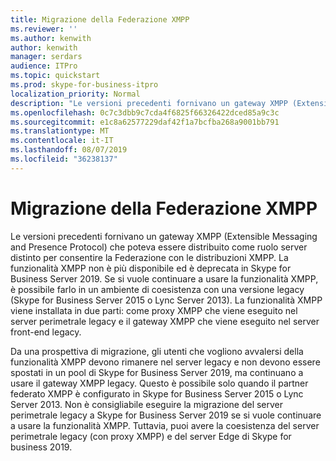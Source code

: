 ```yaml
---
title: Migrazione della Federazione XMPP
ms.reviewer: ''
ms.author: kenwith
author: kenwith
manager: serdars
audience: ITPro
ms.topic: quickstart
ms.prod: skype-for-business-itpro
localization_priority: Normal
description: "Le versioni precedenti fornivano un gateway XMPP (Extensible Messaging and Presence Protocol) che poteva essere distribuito come ruolo server distinto per consentire la Federazione con le distribuzioni XMPP. La funzionalità XMPP non è più disponibile & deprecata in Skype for Business Server 2019. Se si vuole continuare a usare la funzionalità XMPP, è possibile avvalersi dell'ambiente coexitence con la versione legacy (Skype for Business Server 2015/Lync Server 2013). La funzionalità XMPP viene installata in due parti: come proxy XMPP che viene eseguito nel server perimetrale legacy e il gateway XMPP che viene eseguito nel server front-end legacy."
ms.openlocfilehash: 0c7c3dbb9c7cda4f6825f66326422dced85a9c3c
ms.sourcegitcommit: e1c8a62577229daf42f1a7bcfba268a9001bb791
ms.translationtype: MT
ms.contentlocale: it-IT
ms.lasthandoff: 08/07/2019
ms.locfileid: "36238137"
---
```

# <a name="migrating-xmpp-federation"></a>Migrazione della Federazione XMPP

Le versioni precedenti fornivano un gateway XMPP (Extensible Messaging and Presence Protocol) che poteva essere distribuito come ruolo server distinto per consentire la Federazione con le distribuzioni XMPP. La funzionalità XMPP non è più disponibile ed è deprecata in Skype for Business Server 2019. Se si vuole continuare a usare la funzionalità XMPP, è possibile farlo in un ambiente di coesistenza con una versione legacy (Skype for Business Server 2015 o Lync Server 2013). La funzionalità XMPP viene installata in due parti: come proxy XMPP che viene eseguito nel server perimetrale legacy e il gateway XMPP che viene eseguito nel server front-end legacy. 
  
Da una prospettiva di migrazione, gli utenti che vogliono avvalersi della funzionalità XMPP devono rimanere nel server legacy e non devono essere spostati in un pool di Skype for Business Server 2019, ma continuano a usare il gateway XMPP legacy. Questo è possibile solo quando il partner federato XMPP è configurato in Skype for Business Server 2015 o Lync Server 2013. Non è consigliabile eseguire la migrazione del server perimetrale legacy a Skype for Business Server 2019 se si vuole continuare a usare la funzionalità XMPP. Tuttavia, puoi avere la coesistenza del server perimetrale legacy (con proxy XMPP) e del server Edge di Skype for business 2019.
  

    


